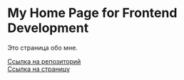 # My Home Page for Frontend Development

Это страница обо мне.

[Ссылка на репозиторий](https://github.com/Andival-Sei/home_page_frontend)
<br>
[Ссылка на страницу](https://andival-sei.github.io/home_page_frontend/)